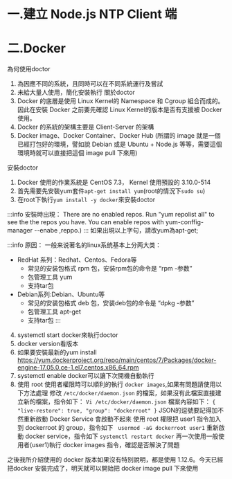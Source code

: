# 一.建立 Node.js NTP Client 端
# 二.Docker
為何使用doctor
1.	為因應不同的系統，且同時可以在不同系統運行及嘗試
2.	未給大量人使用，簡化安裝執行
關於doctor
1.	Docker 的底層是使用 Linux Kernel的 Namespace 和 Cgroup 組合而成的。因此在安裝 Docker 之前要先確認 Linux Kernel的版本是否有支援被 Docker 使用。
2.	Docker 的系統的架構主要是 Client-Server 的架構
3.	Docker image、Docker Container、Docker Hub 
(所謂的 image 就是一個已經打包好的環境，譬如說 Debian 或是 Ubuntu + Node.js 等等，需要這個環境時就可以直接把這個 image pull 下來用)

安裝doctor
1.	Docker 使用的作業系統是 CentOS 7.3， Kernel 使用預設的 3.10.0-514
2.	首先需要先安裝yum套件``apt-get install yum``(root的情況下``sudo su``)
3.	在root下執行``yum install -y docker``來安裝doctor

:::info
安裝時出現：
There are no enabled repos.
Run "yum repolist all" to see the the repos you have.
You can enable repos with yum-conffig-manager --enabe ,reppo.)
:::
如果出現以上字句，請改yum為apt-get;

:::info
原因：
一般来说著名的linux系统基本上分两大类：
- RedHat 系列：Redhat、Centos、Fedora等
  - 常见的安装包格式 rpm 包，安装rpm包的命令是 “rpm -参数”
  - 包管理工具 yum
  - 支持tar包
- Debian系列:Debian、Ubuntu等
  - 常见的安装包格式 deb 包，安装deb包的命令是 “dpkg -参数”
  - 包管理工具 apt-get
  - 支持tar包
  :::
4.	systemctl start docker來執行doctor
5.	docker version看版本
6.	如果要安裝最新的yum install https://yum.dockerproject.org/repo/main/centos/7/Packages/docker-engine-17.05.0.ce-1.el7.centos.x86_64.rpm
7.	systemctl enable docker可以讓下次開機自動執行
8.	使用 root 使用者權限時可以順利的執行 ``docker images``,如果有問題請使用以下方法處理
修改 ``/etc/docker/daemon.json`` 的檔案，如果沒有此檔案直接建立新的檔案，指令如下：
``Vi /etc/docker/daemon.json``
檔案內容如下：
``
{
"live-restore": true,
"group": "dockerroot"
}
``
JSON的逗號要記得加不然重新啟動 Docker Service 會啟動不起來
使用 root 權限把 user1 指令加入到 dockerroot 的 group，指令如下
`` usermod -aG dockerroot user1``
重新啟動 docker service，指令如下
``systemctl restart docker``
再一次使用一般使用者(user1)執行 docker images 指令，確認是否解決了問題
 
之後我所介紹使用的 docker 版本如果沒有特別說明，都是使用 1.12.6。今天已經把docker 安裝完成了，明天就可以開始把 docker image pull 下來使用

